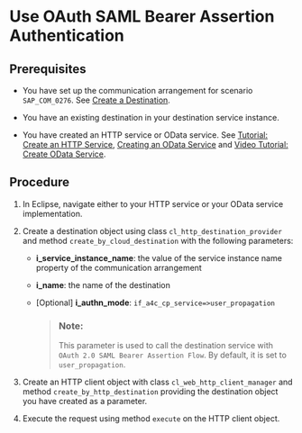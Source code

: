 <!-- loiod6e2db57cde344faa7f0a496c2d2257c -->

# Use OAuth SAML Bearer Assertion Authentication



<a name="loiod6e2db57cde344faa7f0a496c2d2257c__prereq_hkg_zlt_n2b"/>

## Prerequisites

-   You have set up the communication arrangement for scenario `SAP_COM_0276`. See [Create a Destination](Create_a_Destination_3fa7934.md).

-   You have an existing destination in your destination service instance.
-   You have created an HTTP service or OData service. See [Tutorial: Create an HTTP Service](https://developers.sap.com/tutorials/abap-environment-create-http-service.html), [Creating an OData Service](https://help.sap.com/viewer/c0d02c4330c34b3abca88bdd57eaccfc/Cloud/en-US/2b08207efb954644b20f3587f39a77a6.html) and [Video Tutorial: Create OData Service](https://www.youtube.com/watch?v=7rJxhjy2LKg&index=5&list=PLkzo92owKnVxWqJSoFLGe1VRkzOs4Ucdr&t=0s).



<a name="loiod6e2db57cde344faa7f0a496c2d2257c__steps_dsc_hmt_n2b"/>

## Procedure

1.  In Eclipse, navigate either to your HTTP service or your OData service implementation.

2.  Create a destination object using class `cl_http_destination_provider` and method `create_by_cloud_destination` with the following parameters:

    -   **i\_service\_instance\_name**: the value of the service instance name property of the communication arrangement

    -   **i\_name**: the name of the destination
    -   \[Optional\] **i\_authn\_mode**: `if_a4c_cp_service=>user_propagation`

        > ### Note:  
        > This parameter is used to call the destination service with `OAuth 2.0 SAML Bearer Assertion Flow`. By default, it is set to `user_propagation`.

3.  Create an HTTP client object with class `cl_web_http_client_manager` and method `create_by_http_destination` providing the destination object you have created as a parameter.

4.  Execute the request using method `execute` on the HTTP client object.


